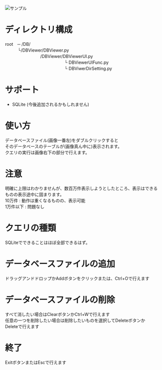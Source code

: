 <img src="https://github.com/pto8913/PyQt5-s-tools/blob/master/Image/DBViewer.png" title="サンプル">

# ディレクトリ構成
root　─ /DB/ <br>
　　　└/DBViewer/DBViewer.py <br>
　　　　　　　　 /DBViewer/DBViewerUI.py <br>
　　　　　　　　　　　　　　└ DBViewerUIFunc.py <br>
　　　　　　　　　　　　　　└ DBViwerDirSetting.py <br>


# サポート
- SQLite
(今後追加されるかもしれません)

# 使い方
データベースファイル(画像一番左)をダブルクリックすると <br>
そのデータベースのテーブルが(画像真ん中に)表示されます。 <br>
クエリの実行は画像右下の部分で行えます。 <br>

# 注意
明確に上限はわかりませんが、数百万件表示しようとしたところ、表示はできるものの表示途中に固まります。<br>
10万件 : 動作は重くなるものの、表示可能 <br>
1万件以下 : 問題なし <br>

# クエリの種類
SQLiteでできることはほぼ全部できるはず。

# データベースファイルの追加
ドラッグアンドドロップかAddボタンをクリックまたは、Ctrl+Oで行えます <br>

# データベースファイルの削除
すべて消したい場合はClearボタンかCtrl+Wで行えます <br>
任意の一つを削除したい場合は削除したいものを選択してDeleteボタンかDeleteで行えます <br>

# 終了
ExitボタンまたはEscで行えます <br>
